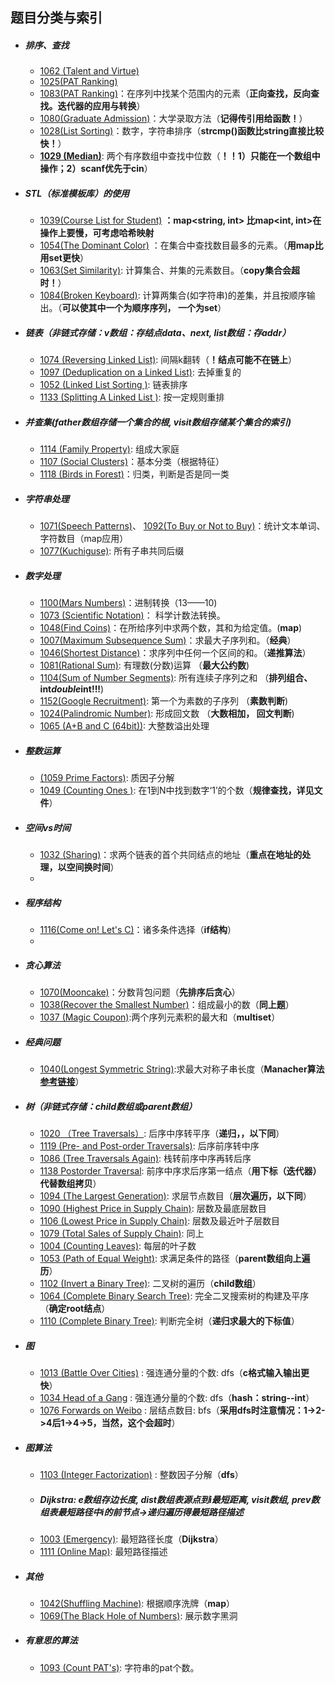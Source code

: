 ## 题目分类与索引


+ ##### 排序、查找
    + [1062 (Talent and Virtue)](1062.cpp) 
    + [1025(PAT Ranking)](1025.md)
    + [1083(PAT Ranking)](1083.cpp)：在序列中找某个范围内的元素（**正向查找，反向查找。迭代器的应用与转换**）
    + [1080(Graduate Admission)](1080.cpp)：大学录取方法（**记得传引用给函数！**）
    + [1028(List Sorting)](1028.cpp)：数字，字符串排序（**strcmp()函数比string直接比较快！**）
    + **[1029 (Median)](1029.cpp)**: 两个有序数组中查找中位数（**！！1）只能在一个数组中操作；2）scanf优先于cin**）


+ ##### STL（标准模板库）的使用
    * [1039(Course List for Student)](1039.cpp)        **：map<string, int> 比map<int, int>在操作上要慢，可考虑哈希映射** 
    * [1054(The Dominant Color)](1054.cpp) ：在集合中查找数目最多的元素。（**用map比用set更快**）            
    * [1063(Set Similarity)](1063.cpp): 计算集合、并集的元素数目。（**copy集合会超时！**）
    * [1084(Broken Keyboard)](1084.cpp): 计算两集合(如字符串)的差集，并且按顺序输出。（**可以使其中一个为顺序序列， 一个为set**）
    

+ ##### 链表（非链式存储：v数组：存结点data、next, list数组：存addr）
    * [1074 (Reversing Linked List)](1074.cpp): 间隔k翻转（**！结点可能不在链上**）
    * [1097 (Deduplication on a Linked List)](1097.cpp): 去掉重复的
    * [1052 (Linked List Sorting )](1052.cpp): 链表排序
    * [1133 (Splitting A Linked List )](1133.cpp): 按一定规则重排
    


+ ##### 并查集(father数组存储一个集合的根, visit数组存储某个集合的索引)
    * [1114 (Family Property)](1114.cpp): 组成大家庭
    * [1107 (Social Clusters)](1107.cpp)：基本分类（根据特征）
    * [1118 (Birds in Forest)](1107.cpp)：归类，判断是否是同一类
    

+ ##### 字符串处理
    * [1071(Speech Patterns)](1071.cpp)、 [1092(To Buy or Not to Buy)](1092.cpp)：统计文本单词、字符数目（map应用）
    * [1077(Kuchiguse)](1077.cpp): 所有子串共同后缀
    
    

+ ##### 数字处理
    * [1100(Mars Numbers)](1100.cpp)：进制转换（13——10)
    * [1073 (Scientific Notation)](1073.cpp)： 科学计数法转换。
    * [1048(Find Coins)](1048.cpp)：在所给序列中求两个数，其和为给定值。(**map**)
    * [1007(Maximum Subsequence Sum)](1007.cpp)：求最大子序列和。（**经典**）
    * [1046(Shortest Distance)](1046.cpp)：求序列中任何一个区间的和。（**递推算法**）
    * [1081(Rational Sum)](1081.cpp): 有理数(分数)运算 （**最大公约数**)
    * [1104(Sum of Number Segments)](1104.cpp): 所有连续子序列之和 （**排列组合、int*double*int!!!**)
    * [1152(Google Recruitment)](1152.cpp): 第一个为素数的子序列 （**素数判断**)
    * [1024(Palindromic Number)](1024.cpp): 形成回文数 （**大数相加， 回文判断**)
    * [1065 (A+B and C (64bit))](1065.cpp): 大整数溢出处理

+ ##### 整数运算
    * [(1059 Prime Factors)](1059.cpp): 质因子分解
    * [1049 (Counting Ones )](1049.md): 在1到N中找到数字‘1’的个数（**规律查找，详见文件**）
    
    
    
    
+ ##### 空间vs时间
    * [1032 (Sharing)](1032.cpp)：求两个链表的首个共同结点的地址（**重点在地址的处理，以空间换时间**）
    * 
    
+ ##### 程序结构
    * [1116(Come on! Let's C)](1116.cpp)：诸多条件选择（**if结构**）
    * 

+ ##### 贪心算法
    * [1070(Mooncake)](1070.cpp)：分数背包问题（**先排序后贪心**） 
    * [1038(Recover the Smallest Number)](1038.cpp)：组成最小的数（**同上题**）
    * [1037 (Magic Coupon)](1037.cpp):两个序列元素积的最大和（**multiset**）
    
    
+ ##### 经典问题
    * [1040(Longest Symmetric String)](1040.cpp):求最大对称子串长度（**Manacher算法[参考链接](https://github.com/julycoding/The-Art-Of-Programming-By-July/blob/master/ebook/zh/01.05.md)**）

+ ##### 树（非链式存储：child数组或parent数组）
    * [1020 （Tree Traversals）](1020.cpp): 后序中序转平序（**递归，，以下同**）
    * [1119 (Pre- and Post-order Traversals)](1119.cpp): 后序前序转中序
    * [1086 (Tree Traversals Again)](1086.cpp): 栈转前序中序再转后序
    * [1138 Postorder Traversal](1138.cpp): 前序中序求后序第一结点（**用下标（迭代器）代替数组拷贝**）
    * [1094 (The Largest Generation)](1094.cpp): 求层节点数目（**层次遍历，以下同**）
    * [1090 (Highest Price in Supply Chain)](1090.cpp): 层数及最底层数目
    * [1106 (Lowest Price in Supply Chain)](1106.cpp): 层数及最近叶子层数目
    * [1079 (Total Sales of Supply Chain)](1079.cpp): 同上
    * [1004 (Counting Leaves)](1004.cpp): 每层的叶子数
    * [1053 (Path of Equal Weight)](1053.cpp): 求满足条件的路径（**parent数组向上遍历**）
    * [1102 (Invert a Binary Tree)](1102.cpp): 二叉树的遍历（**child数组**）
    * [1064 (Complete Binary Search Tree)](1064.cpp): 完全二叉搜索树的构建及平序（**确定root结点**）
    * [1110 (Complete Binary Tree)](1110.cpp): 判断完全树（**递归求最大的下标值**）
    
    
+ ##### 图
    * [1013 (Battle Over Cities)](1013.cpp) : 强连通分量的个数: dfs（**c格式输入输出更快**）
    * [1034 Head of a Gang](1034.cpp) : 强连通分量的个数: dfs（**hash：string--int**）
    * [1076 Forwards on Weibo](1076.cpp) : 层结点数目: bfs（**采用dfs时注意情况：1->2->4后1->4->5，当然，这个会超时**）

+ ##### 图算法
    * [1103 (Integer Factorization)](1103.cpp) : 整数因子分解（**dfs**）
    * ##### Dijkstra: e数组存边长度, dist数组表源点到i最短距离, visit数组, prev数组表最短路径中i的前节点->递归遍历得最短路径描述
    * [1003 (Emergency)](1003.cpp): 最短路径长度（**Dijkstra**）
    * [1111 (Online Map)](1111.cpp): 最短路径描述
    

+ ##### 其他
    * [1042(Shuffling Machine)](1042.cpp): 根据顺序洗牌（**map**）
    * [1069(The Black Hole of Numbers)](1069.cpp): 展示数字黑洞
    
    
+ ##### 有意思的算法
    * [1093 (Count PAT's)](1093.cpp): 字符串的pat个数。
    
